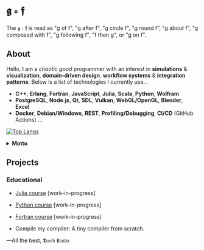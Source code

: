 # 𝖌 ∘ 𝖋

The 𝖌 ∘ 𝖋 is read as "g of f", "g after f", "g circle f", "g round f", "g about f", "g composed with f", "g following f", "f then g", or "g on f".

## About

Hello, I am a _chaotic good_ programmer with an interest in  __simulations__ & __visualization__, __domain-driven design__, __workflow systems__ & __integration patterns__. Below is a list of technologies I currently use&hellip;

- __C++__, __Erlang__, __Fortran__, __JavaScript__, __Julia__, __Scala__, __Python__, __Wolfram__
-  __PostgreSQL__, __Node.js__, __Qt__, __SDL__, __Vulkan__, __WebGL/OpenGL__, __Blender__, __Excel__
-  __Docker__, __Debian/Windows__, __REST__, __Profiling/Debugging__, __CI/CD__ (GitHub Actions) &hellip;
</details>

[![Top Langs](https://github-readme-stats.vercel.app/api/top-langs/?username=groundf&langs_count=10&layout=compact&hide=html,css,jupyter%20notebook,batchfile,shell,smarty,dockerfile)](https://github.com/groundf/github-readme-stats)


<details>
  <summary><b>Motto</b></summary>

> “Make it work, then make it beautiful, then if you really, really have to, make it fast. 90 percent of the time, if you make it beautiful, it will already be fast. So really, just make it beautiful!” — Joe Armstrong (Erlang)
  
> There is a pattern for everything! 
  
</details>

## Projects

### Educational

- [Julia course](https://github.com/groundf/course-julia) [work-in-progress]
- [Python course](https://github.com/groundf/course-python) [work-in-progress]
- [Fortran course](https://github.com/groundf/course-fortran) [work-in-progress]

- Compile my compiler: A tiny compiler from scratch.


&mdash;All the best, 𝕯𝔞𝔳𝔦𝔡 𝕷𝔞𝔫𝔡𝔞
